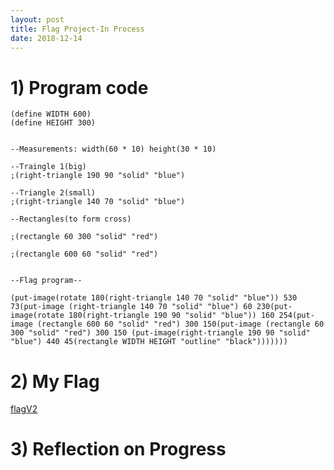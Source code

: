 ```yaml
---
layout: post
title: Flag Project-In Process
date: 2018-12-14
---
```


# 1) Program code

```Definitions for height and width of flag
(define WIDTH 600)
(define HEIGHT 300)


--Measurements: width(60 * 10) height(30 * 10)

--Traingle 1(big)
;(right-triangle 190 90 "solid" "blue")

--Triangle 2(small)
;(right-triangle 140 70 "solid" "blue")

--Rectangles(to form cross)

;(rectangle 60 300 "solid" "red")

;(rectangle 600 60 "solid" "red")


--Flag program--

(put-image(rotate 180(right-triangle 140 70 "solid" "blue")) 530 73(put-image (right-triangle 140 70 "solid" "blue") 60 230(put-image(rotate 180(right-triangle 190 90 "solid" "blue")) 160 254(put-image (rectangle 600 60 "solid" "red") 300 150(put-image (rectangle 60 300 "solid" "red") 300 150 (put-image(right-triangle 190 90 "solid" "blue") 440 45(rectangle WIDTH HEIGHT "outline" "black")))))))
```

# 2) My Flag

[flagV2](/images/flagV2.png)


# 3) Reflection on Progress

